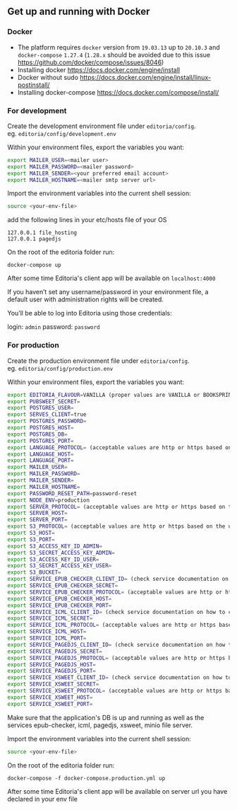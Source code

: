 ## Get up and running with Docker
### Docker
* The platform requires `docker` version from `19.03.13` up to `20.10.3` and `docker-compose` `1.27.4` (`1.28.x` should be avoided due to this issue https://github.com/docker/compose/issues/8046)  
* Installing docker https://docs.docker.com/engine/install  
* Docker without sudo https://docs.docker.com/engine/install/linux-postinstall/  
* Installing docker-compose https://docs.docker.com/compose/install/  

### For development

Create the development environment file under `editoria/config`.  
eg. `editoria/config/development.env`

Within your environment files, export the variables you want:

```sh
export MAILER_USER=<mailer user>
export MAILER_PASSWORD=<mailer password>
export MAILER_SENDER=<your preferred email account>
export MAILER_HOSTNAME=<mailer smtp server url>
```

Import the environment variables into the current shell session:

```sh
source <your-env-file>
```

add the following lines in your etc/hosts file of your OS

```
127.0.0.1 file_hosting
127.0.0.1 pagedjs
```

On the root of the editoria folder run:

```
docker-compose up
```

After some time Editoria's client app will be available on `localhost:4000`

If you haven’t set any username/password in your environment file, a default user with administration rights will be created.

You’ll be able to log into Editoria using those credentials:

login: `admin`
password: `password`


### For production

Create the production environment file under `editoria/config`.  
eg. `editoria/config/production.env`

Within your environment files, export the variables you want:

```sh
export EDITORIA_FLAVOUR=VANILLA (proper values are VANILLA or BOOKSPRINTS)
export PUBSWEET_SECRET=
export POSTGRES_USER=
export SERVES_CLIENT=true
export POSTGRES_PASSWORD=
export POSTGRES_HOST=
export POSTGRES_DB=
export POSTGRES_PORT=
export LANGUAGE_PROTOCOL= (acceptable values are http or https based on the url of the server where language tools is deployed)
export LANGUAGE_HOST=
export LANGUAGE_PORT=
export MAILER_USER=
export MAILER_PASSWORD=
export MAILER_SENDER=
export MAILER_HOSTNAME=
export PASSWORD_RESET_PATH=password-reset
export NODE_ENV=production
export SERVER_PROTOCOL= (acceptable values are http or https based on the url of the server)
export SERVER_HOST=
export SERVER_PORT=
export S3_PROTOCOL= (acceptable values are http or https based on the url of the server where minio is deployed)
export S3_HOST=
export S3_PORT=
export S3_ACCESS_KEY_ID_ADMIN=
export S3_SECRET_ACCESS_KEY_ADMIN=
export S3_ACCESS_KEY_ID_USER=
export S3_SECRET_ACCESS_KEY_USER=
export S3_BUCKET=
export SERVICE_EPUB_CHECKER_CLIENT_ID= (check service documentation on how to create client id and secret https://gitlab.coko.foundation/cokoapps/epub-checker)
export SERVICE_EPUB_CHECKER_SECRET=
export SERVICE_EPUB_CHECKER_PROTOCOL= (acceptable values are http or https based on the url of the server where epub-checker is deployed)
export SERVICE_EPUB_CHECKER_HOST=
export SERVICE_EPUB_CHECKER_PORT=
export SERVICE_ICML_CLIENT_ID= (check service documentation on how to create client id and secret https://gitlab.coko.foundation/cokoapps/icml)
export SERVICE_ICML_SECRET=
export SERVICE_ICML_PROTOCOL= (acceptable values are http or https based on the url of the server where icml is deployed)
export SERVICE_ICML_HOST=
export SERVICE_ICML_PORT=
export SERVICE_PAGEDJS_CLIENT_ID= (check service documentation on how to create client id and secret https://gitlab.coko.foundation/cokoapps/pagedjs)
export SERVICE_PAGEDJS_SECRET=
export SERVICE_PAGEDJS_PROTOCOL= (acceptable values are http or https based on the url of the server where pagedjs is deployed)
export SERVICE_PAGEDJS_HOST=
export SERVICE_PAGEDJS_PORT=
export SERVICE_XSWEET_CLIENT_ID= (check service documentation on how to create client id and secret https://gitlab.coko.foundation/cokoapps/xsweet)
export SERVICE_XSWEET_SECRET=
export SERVICE_XSWEET_PROTOCOL= (acceptable values are http or https based on the url of the server where xsweet is deployed)
export SERVICE_XSWEET_HOST=
export SERVICE_XSWEET_PORT=
```

Make sure that the application's DB is up and running as well as the services epub-checker, icml, pagedjs, xsweet, minio file server.

Import the environment variables into the current shell session:

```sh
source <your-env-file>
```

On the root of the editoria folder run:

```
docker-compose -f docker-compose.production.yml up
```

After some time Editoria's client app will be available on server url you have declared in your env file
